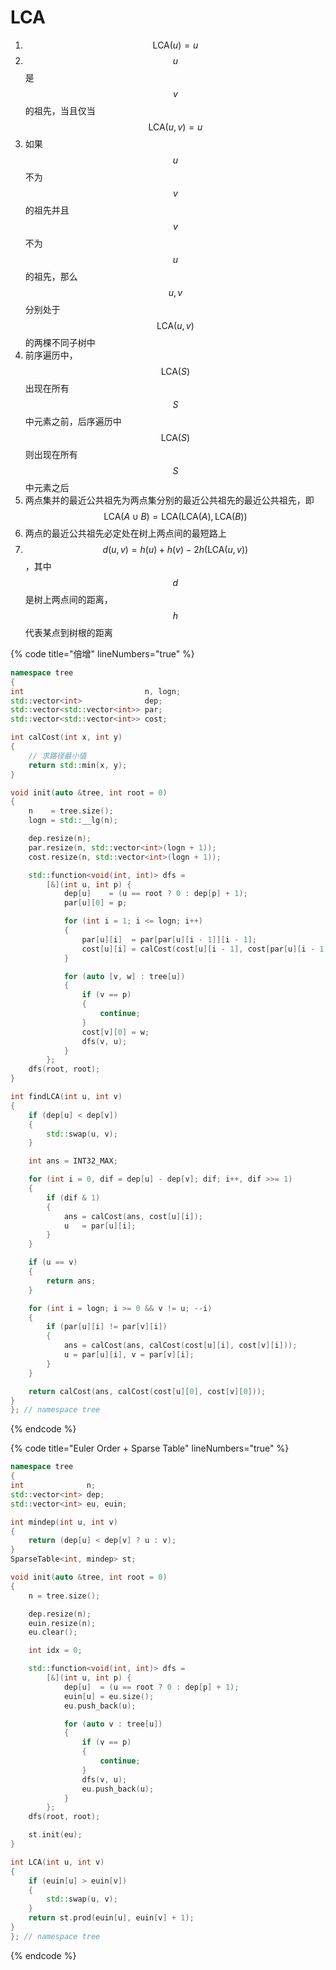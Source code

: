 # LCA

1. $$\text{LCA}({u})=u$$
2. $$u$$是$$v$$的祖先，当且仅当$$\text{LCA}(u,v)=u$$
3. 如果$$u$$不为$$v$$的祖先并且$$v$$不为$$u$$的祖先，那么$$u,v$$分别处于$$\text{LCA}(u,v)$$的两棵不同子树中
4. 前序遍历中，$$\text{LCA}(S)$$出现在所有$$S$$中元素之前，后序遍历中$$\text{LCA}(S)$$则出现在所有$$S$$中元素之后
5. 两点集并的最近公共祖先为两点集分别的最近公共祖先的最近公共祖先，即$$\text{LCA}(A\cup B)=\text{LCA}(\text{LCA}(A), \text{LCA}(B))$$
6. 两点的最近公共祖先必定处在树上两点间的最短路上
7. $$d(u,v)=h(u)+h(v)-2h(\text{LCA}(u,v))$$，其中$$d$$是树上两点间的距离，$$h$$代表某点到树根的距离

{% code title="倍增" lineNumbers="true" %}
```cpp
namespace tree
{
int                           n, logn;
std::vector<int>              dep;
std::vector<std::vector<int>> par;
std::vector<std::vector<int>> cost;

int calCost(int x, int y)
{
    // 求路径最小值
    return std::min(x, y);
}

void init(auto &tree, int root = 0)
{
    n    = tree.size();
    logn = std::__lg(n);

    dep.resize(n);
    par.resize(n, std::vector<int>(logn + 1));
    cost.resize(n, std::vector<int>(logn + 1));

    std::function<void(int, int)> dfs =
        [&](int u, int p) {
            dep[u]    = (u == root ? 0 : dep[p] + 1);
            par[u][0] = p;

            for (int i = 1; i <= logn; i++)
            {
                par[u][i]  = par[par[u][i - 1]][i - 1];
                cost[u][i] = calCost(cost[u][i - 1], cost[par[u][i - 1]][i - 1]);
            }

            for (auto [v, w] : tree[u])
            {
                if (v == p)
                {
                    continue;
                }
                cost[v][0] = w;
                dfs(v, u);
            }
        };
    dfs(root, root);
}

int findLCA(int u, int v)
{
    if (dep[u] < dep[v])
    {
        std::swap(u, v);
    }

    int ans = INT32_MAX;

    for (int i = 0, dif = dep[u] - dep[v]; dif; i++, dif >>= 1)
    {
        if (dif & 1)
        {
            ans = calCost(ans, cost[u][i]);
            u   = par[u][i];
        }
    }

    if (u == v)
    {
        return ans;
    }

    for (int i = logn; i >= 0 && v != u; --i)
    {
        if (par[u][i] != par[v][i])
        {
            ans = calCost(ans, calCost(cost[u][i], cost[v][i]));
            u = par[u][i], v = par[v][i];
        }
    }

    return calCost(ans, calCost(cost[u][0], cost[v][0]));
}
}; // namespace tree
```
{% endcode %}

{% code title="Euler Order + Sparse Table" lineNumbers="true" %}
```cpp
namespace tree
{
int              n;
std::vector<int> dep;
std::vector<int> eu, euin;

int mindep(int u, int v)
{
    return (dep[u] < dep[v] ? u : v);
}
SparseTable<int, mindep> st;

void init(auto &tree, int root = 0)
{
    n = tree.size();

    dep.resize(n);
    euin.resize(n);
    eu.clear();

    int idx = 0;

    std::function<void(int, int)> dfs =
        [&](int u, int p) {
            dep[u]  = (u == root ? 0 : dep[p] + 1);
            euin[u] = eu.size();
            eu.push_back(u);

            for (auto v : tree[u])
            {
                if (v == p)
                {
                    continue;
                }
                dfs(v, u);
                eu.push_back(u);
            }
        };
    dfs(root, root);

    st.init(eu);
}

int LCA(int u, int v)
{
    if (euin[u] > euin[v])
    {
        std::swap(u, v);
    }
    return st.prod(euin[u], euin[v] + 1);
}
}; // namespace tree
```
{% endcode %}
